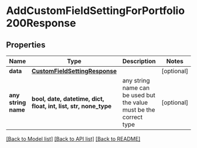 # AddCustomFieldSettingForPortfolio200Response


## Properties
Name | Type | Description | Notes
------------ | ------------- | ------------- | -------------
**data** | [**CustomFieldSettingResponse**](CustomFieldSettingResponse.md) |  | [optional] 
**any string name** | **bool, date, datetime, dict, float, int, list, str, none_type** | any string name can be used but the value must be the correct type | [optional]

[[Back to Model list]](../README.md#documentation-for-models) [[Back to API list]](../README.md#documentation-for-api-endpoints) [[Back to README]](../README.md)


